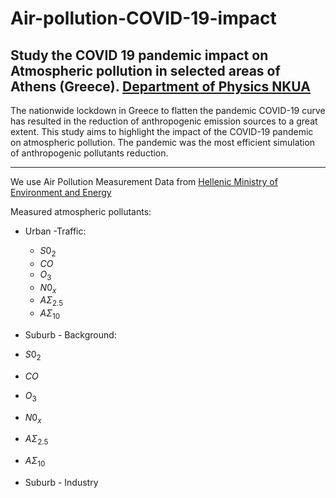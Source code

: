 # Air-pollution-COVID-19-impact

Study the COVID 19 pandemic impact on Atmospheric pollution in selected areas of Athens (Greece). [Department of Physics NKUA](https://www.phys.uoa.gr)
----------

The nationwide lockdown in Greece to flatten the pandemic COVID-19 curve has resulted in the reduction of anthropogenic emission sources to a great extent. This study aims to highlight  the impact of the COVID-19 pandemic on atmospheric pollution.  The pandemic was the most efficient simulation of  anthropogenic pollutants reduction. 

--------

We use Air Pollution Measurement Data from [Hellenic Ministry of Environment and Energy](https://ypen.gov.gr/perivallon/poiotita-tis-atmosfairas/dedomena-metriseon-atmosfairikis-rypansis/)

Μeasured atmospheric pollutants:

- Urban -Traffic:
  - $S0_{2}$
  - $CO$
  - $O_{3}$
  - $N0_{x}$
  - $ΑΣ_{2.5}$
  - $ΑΣ_{10}$
 
 - Suburb -  Background: 
  - $S0_{2}$
  - $CO$
  - $O_{3}$
  - $N0_{x}$
  - $ΑΣ_{2.5}$
  - $ΑΣ_{10}$
  
  - Suburb - Industry
